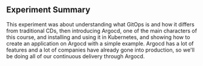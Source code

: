 ## Experiment Summary

This experiment was about understanding what GitOps is and how it differs from traditional CDs, then introducing Argocd, one of the main characters of this course, and installing and using it in Kubernetes, and showing how to create an application on Argocd with a simple example. Argocd has a lot of features and a lot of companies have already gone into production, so we'll be doing all of our continuous delivery through Argocd.
